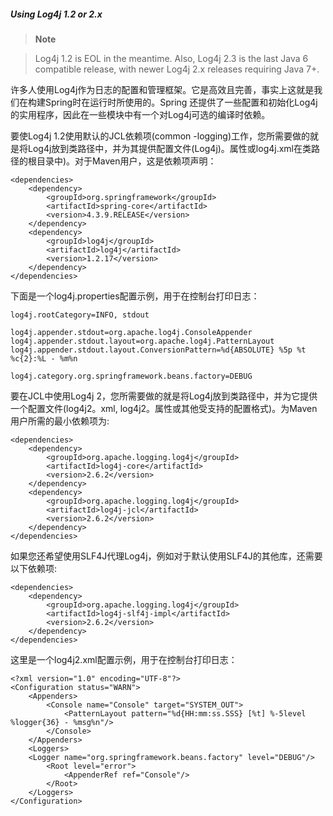 ##### Using Log4j 1.2 or 2.x

>**Note**

>Log4j 1.2 is EOL in the meantime. Also, Log4j 2.3 is the last Java 6 compatible release, with newer Log4j 2.x releases requiring Java 7+.

许多人使用Log4j作为日志的配置和管理框架。它是高效且完善，事实上这就是我们在构建Spring时在运行时所使用的。Spring
还提供了一些配置和初始化Log4j的实用程序，因此在一些模块中有一个对Log4j可选的编译时依赖。

要使Log4j 1.2使用默认的JCL依赖项(common -logging)工作，您所需要做的就是将Log4j放到类路径中，并为其提供配置文件(Log4j)。属性或log4j.xml在类路径的根目录中)。对于Maven用户，这是依赖项声明：

```
<dependencies>
	<dependency>
		<groupId>org.springframework</groupId>
		<artifactId>spring-core</artifactId>
		<version>4.3.9.RELEASE</version>
	</dependency>
	<dependency>
		<groupId>log4j</groupId>
		<artifactId>log4j</artifactId>
		<version>1.2.17</version>
	</dependency>
</dependencies>
```

下面是一个log4j.properties配置示例，用于在控制台打印日志：

```
log4j.rootCategory=INFO, stdout

log4j.appender.stdout=org.apache.log4j.ConsoleAppender
log4j.appender.stdout.layout=org.apache.log4j.PatternLayout
log4j.appender.stdout.layout.ConversionPattern=%d{ABSOLUTE} %5p %t %c{2}:%L - %m%n

log4j.category.org.springframework.beans.factory=DEBUG
```

要在JCL中使用Log4j 2，您所需要做的就是将Log4j放到类路径中，并为它提供一个配置文件(log4j2。xml, log4j2。属性或其他受支持的配置格式)。为Maven用户所需的最小依赖项为:

```
<dependencies>
	<dependency>
		<groupId>org.apache.logging.log4j</groupId>
		<artifactId>log4j-core</artifactId>
		<version>2.6.2</version>
	</dependency>
	<dependency>
		<groupId>org.apache.logging.log4j</groupId>
		<artifactId>log4j-jcl</artifactId>
		<version>2.6.2</version>
	</dependency>
</dependencies>
```

如果您还希望使用SLF4J代理Log4j，例如对于默认使用SLF4J的其他库，还需要以下依赖项:

```
<dependencies>
	<dependency>
		<groupId>org.apache.logging.log4j</groupId>
		<artifactId>log4j-slf4j-impl</artifactId>
		<version>2.6.2</version>
	</dependency>
</dependencies>
```

这里是一个log4j2.xml配置示例，用于在控制台打印日志：

```
<?xml version="1.0" encoding="UTF-8"?>
<Configuration status="WARN">
	<Appenders>
		<Console name="Console" target="SYSTEM_OUT">
			<PatternLayout pattern="%d{HH:mm:ss.SSS} [%t] %-5level %logger{36} - %msg%n"/>
		</Console>
	</Appenders>
	<Loggers>
	<Logger name="org.springframework.beans.factory" level="DEBUG"/>
		<Root level="error">
			<AppenderRef ref="Console"/>
		</Root>
	</Loggers>
</Configuration>
```




